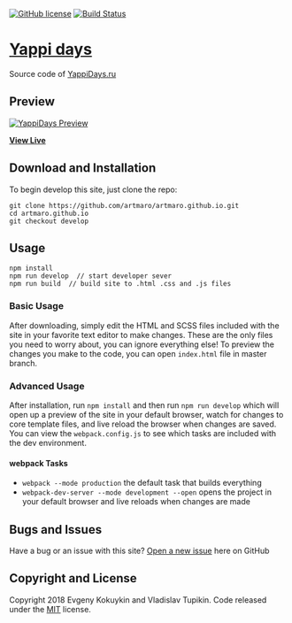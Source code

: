 [![GitHub license](https://img.shields.io/badge/license-MIT-purple.svg)](https://raw.githubusercontent.com/artmaro/artmaro.github.io/develop/LICENSE)
[![Build Status](https://travis-ci.org/artmaro/artmaro.github.io.svg?branch=develop)](https://travis-ci.org/artmaro/artmaro.github.io)

# [Yappi days](https://yappidays.ru)

Source code of [YappiDays.ru](https://yappidays.ru)

## Preview

[![YappiDays Preview](https://preview.ibb.co/bsm3wp/screencapture_yappidays_ru_2018_09_22_21_46_57.png)](https://yappidays.ru/)

**[View Live](https://yappidays.ru/)**

## Download and Installation

To begin develop this site, just clone the repo:
```
git clone https://github.com/artmaro/artmaro.github.io.git
cd artmaro.github.io
git checkout develop
```

## Usage

```
npm install
npm run develop  // start developer sever
npm run build  // build site to .html .css and .js files
```

### Basic Usage

After downloading, simply edit the HTML and SCSS files included with the site in your favorite text editor to make changes. These are the only files you need to worry about, you can ignore everything else! To preview the changes you make to the code, you can open `index.html` file in master branch.

### Advanced Usage

After installation, run `npm install` and then run `npm run develop` which will open up a preview of the site in your default browser, watch for changes to core template files, and live reload the browser when changes are saved. You can view the `webpack.config.js` to see which tasks are included with the dev environment.

#### webpack Tasks

- `webpack --mode production` the default task that builds everything
- `webpack-dev-server --mode development --open` opens the project in your default browser and live reloads when changes are made

## Bugs and Issues

Have a bug or an issue with this site? [Open a new issue](https://github.com/artmaro/artmaro.github.io/issues) here on GitHub

## Copyright and License

Copyright 2018 Evgeny Kokuykin and Vladislav Tupikin. Code released under the [MIT](https://raw.githubusercontent.com/artmaro/artmaro.github.io/develop/LICENSE) license.
